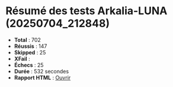 # Résumé des tests Arkalia-LUNA (20250704_212848)

- **Total** : 702
- **Réussis** : 147
- **Skipped** : 25
- **XFail** :
- **Échecs** : 25
- **Durée** : 532 secondes
- **Rapport HTML** : [Ouvrir](file:///Volumes/T7/devstation/cursor/arkalia-luna-pro/htmlcov/index.html)
